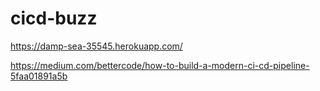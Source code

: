 # cicd-buzz
https://damp-sea-35545.herokuapp.com/

https://medium.com/bettercode/how-to-build-a-modern-ci-cd-pipeline-5faa01891a5b
